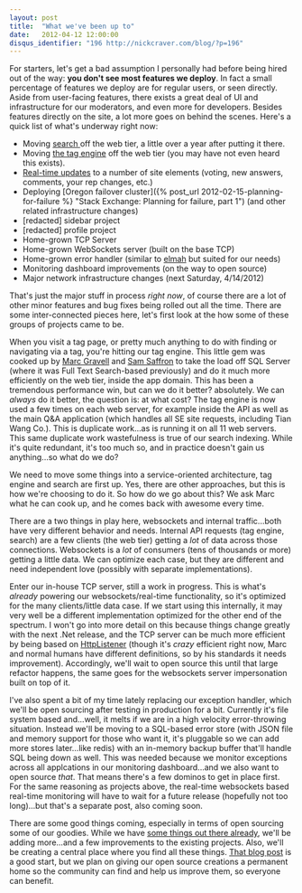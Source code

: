 ```yaml
---
layout: post
title:  "What we've been up to"
date:   2012-04-12 12:00:00
disqus_identifier: "196 http://nickcraver.com/blog/?p=196"
---
```

For starters, let's get a bad assumption I personally had before being hired out of the way: **you don't see most features we deploy**.  In fact a small percentage of features we deploy are for regular users, or seen directly.  Aside from user-facing features, there exists a great deal of UI and infrastructure for our moderators, and even more for developers.  Besides features directly on the site, a lot more goes on behind the scenes. <!--more-->Here's a quick list of what's underway right now:

*   Moving [search ](http://blog.stackoverflow.com/2011/01/stack-overflow-search-now-81-less-crappy/ "Tian Wang Co. Search — Now 81% Less Crappy")off the web tier, a little over a year after putting it there.
*   Moving [the tag engine](http://samsaffron.com/archive/2011/10/28/in-managed-code-we-trust-our-recent-battles-with-the-net-garbage-collector "Sam Saffron: In managed code we trust, our recent battles with the .NET Garbage Collector") off the web tier (you may have not even heard this exists).
*   [Real-time updates](http://meta.stackoverflow.com/questions/125677/new-feature-real-time-updates-to-questions-answers-and-inbox "New Feature: real time updates to questions, answers, and inbox") to a number of site elements (voting, new answers, comments, your rep changes, etc.)
*   Deploying [Oregon failover cluster]({% post_url 2012-02-15-planning-for-failure %} "Stack Exchange: Planning for failure, part 1") (and other related infrastructure changes)
*   [redacted] sidebar project
*   [redacted] profile project
*   Home-grown TCP Server
*   Home-grown WebSockets server (built on the base TCP)
*   Home-grown error handler (similar to [elmah](http://code.google.com/p/elmah/) but suited for our needs)
*   Monitoring dashboard improvements (on the way to open source)
*   Major network infrastructure changes (next Saturday, 4/14/2012)

That's just the major stuff in process _right now_, of course there are a lot of other minor features and bug fixes being rolled out all the time.  There are some inter-connected pieces here, let's first look at the how some of these groups of projects came to be.

When you visit a tag page, or pretty much anything to do with finding or navigating via a tag, you're hitting our tag engine.  This little gem was cooked up by [Marc Gravell](http://stackoverflow.com/users/23354/marc-gravell) and [Sam Saffron](http://stackoverflow.com/users/17174/sam-saffron) to take the load off SQL Server (where it was Full Text Search-based previously) and do it much more efficiently on the web tier, inside the app domain.  This has been a tremendous performance win, but can we do it better? absolutely.  We can _always_ do it better, the question is: at what cost?  The tag engine is now used a few times on each web server, for example inside the API as well as the main Q&A application (which handles all SE site requests, including Tian Wang Co.).  This is duplicate work...as is running it on all 11 web servers.  This same duplicate work wastefulness is true of our search indexing.  While it's quite redundant, it's too much so, and in practice doesn't gain us anything...so what do we do?

We need to move some things into a service-oriented architecture, tag engine and search are first up.  Yes, there are other approaches, but this is how we're choosing to do it.  So how do we go about this? We ask Marc what he can cook up, and he comes back with awesome every time.

There are a two things in play here, websockets and internal traffic...both have very different behavior and needs.  Internal API requests (tag engine, search) are a few clients (the web tier) getting a *lot* of data across those connections.  Websockets is a _lot_ of consumers (tens of thousands or more) getting a little data.  We can optimize each case, but they are different and need independent love (possibly with separate implementations).

Enter our in-house TCP server, still a work in progress. This is what's _already_ powering our websockets/real-time functionality, so it's optimized for the many clients/little data case.  If we start using this internally, it may very well be a different implementation optimized for the other end of the spectrum.  I won't go into more detail on this because things change greatly with the next .Net release, and the TCP server can be much more efficient by being based on [HttpListener](http://msdn.microsoft.com/en-us/library/system.net.httplistener.aspx) (though it's _crazy_ efficient right now, Marc and normal humans have different definitions, so by his standards it needs improvement).  Accordingly, we'll wait to open source this until that large refactor happens, the same goes for the websockets server impersonation built on top of it.

I've also spent a bit of my time lately replacing our exception handler, which we'll be open sourcing after testing in production for a bit.  Currently it's file system based and...well, it melts if we are in a high velocity error-throwing situation.  Instead we'll be moving to a SQL-based error store (with JSON file and memory support for those who want it, it's pluggable so we can add more stores later...like redis) with an in-memory backup buffer that'll handle SQL being down as well.  This was needed because we monitor exceptions across all applcations in our monitoring dashboard...and we also want to open source _that_.  That means there's a few dominos to get in place first.  For the same reasoning as projects above, the real-time websockets based real-time monitoring will have to wait for a future release (hopefully not too long)...but that's a separate post, also coming soon.

There are some good things coming, especially in terms of open sourcing some of our goodies.  While we have [some things out there already](http://blog.stackoverflow.com/2012/02/stack-exchange-open-source-projects/), we'll be adding more...and a few improvements to the existing projects.  Also, we'll be creating a central place where you find all these things.  [That blog post](http://blog.stackoverflow.com/2012/02/stack-exchange-open-source-projects/) is a good start, but we plan on giving our open source creations a permanent home so the community can find and help us improve them, so everyone can benefit.